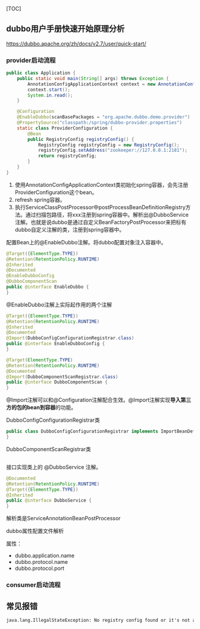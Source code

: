 [TOC]

## dubbo用户手册快速开始原理分析

https://dubbo.apache.org/zh/docs/v2.7/user/quick-start/



### provider启动流程

```java
public class Application {
    public static void main(String[] args) throws Exception {
        AnnotationConfigApplicationContext context = new AnnotationConfigApplicationContext(ProviderConfiguration.class);
        context.start();
        System.in.read();
    }

    @Configuration
    @EnableDubbo(scanBasePackages = "org.apache.dubbo.demo.provider")
    @PropertySource("classpath:/spring/dubbo-provider.properties")
    static class ProviderConfiguration {
        @Bean
        public RegistryConfig registryConfig() {
            RegistryConfig registryConfig = new RegistryConfig();
            registryConfig.setAddress("zookeeper://127.0.0.1:2181");
            return registryConfig;
        }
    }
}
```

1. 使用AnnotationConfigApplicationContext类初始化spring容器，会先注册ProviderConfiguration这个bean。
2. refresh spring容器。
3. 执行ServiceClassPostProcessor中postProcessBeanDefinitionRegistry方法。通过扫描包路径，将xxx注册到spring容器中。解析出@DubboService 注解。也就是说dubbo是通过自定义BeanFactoryPostProcessor来把标有dubbo自定义注解的类，注册到spring容器中。



配置Bean上的@EnableDubbo注解。将dubbo配置对象注入容器中。

```java
@Target({ElementType.TYPE})
@Retention(RetentionPolicy.RUNTIME)
@Inherited
@Documented
@EnableDubboConfig
@DubboComponentScan
public @interface EnableDubbo {
}
```

@EnableDubbo注解上实际起作用的两个注解

```java
@Target({ElementType.TYPE})
@Retention(RetentionPolicy.RUNTIME)
@Inherited
@Documented
@Import(DubboConfigConfigurationRegistrar.class)
public @interface EnableDubboConfig {
}
```

```java
@Target(ElementType.TYPE)
@Retention(RetentionPolicy.RUNTIME)
@Documented
@Import(DubboComponentScanRegistrar.class)
public @interface DubboComponentScan {
}
```

@Import注解可以和@Configuration注解配合生效。@Import注解实现**导入第三方的包的bean到容器**的功能。

DubboConfigConfigurationRegistrar类

```java
public class DubboConfigConfigurationRegistrar implements ImportBeanDefinitionRegistrar, ApplicationContextAware {
}
```

DubboComponentScanRegistrar类

```java
```





接口实现类上的 @DubboService 注解。

```java
@Documented
@Retention(RetentionPolicy.RUNTIME)
@Target({ElementType.TYPE})
@Inherited
public @interface DubboService {
}
```



解析类是ServiceAnnotationBeanPostProcessor



dubbo属性配置文件解析

属性：

- dubbo.application.name
- dubbo.protocol.name
- dubbo.protocol.port



### consumer启动流程



## 常见报错

```tex
java.lang.IllegalStateException: No registry config found or it's not a valid config! The registry config is: <dubbo:registry check="false" />
```

